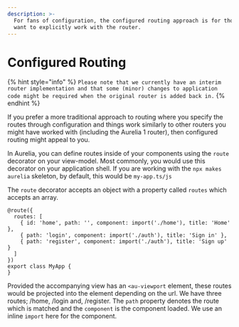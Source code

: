 ```yaml
---
description: >-
  For fans of configuration, the configured routing approach is for those who
  want to explicitly work with the router.
---
```


# Configured Routing

{% hint style="info" %}
`Please note that we currently have an interim router implementation and that some (minor) changes to application code might be required when the original router is added back in.`
{% endhint %}

If you prefer a more traditional approach to routing where you specify the routes through configuration and things work similarly to other routers you might have worked with \(including the Aurelia 1 router\), then configured routing might appeal to you.

In Aurelia, you can define routes inside of your components using the `route` decorator on your view-model. Most commonly, you would use this decorator on your application shell. If you are working with the `npx makes aurelia` skeleton, by default, this would be `my-app.ts/js`

The `route` decorator accepts an object with a property called `routes` which accepts an array.

```text
@route({
  routes: [
    { id: 'home', path: '', component: import('./home'), title: 'Home' },
    { path: 'login', component: import('./auth'), title: 'Sign in' },
    { path: 'register', component: import('./auth'), title: 'Sign up' }
  ]
})
export class MyApp {
}
```

Provided the accompanying view has an `<au-viewport` element, these routes would be projected into the element depending on the url. We have three routes; /home, /login and, /register. The `path` property denotes the route which is matched and the `component` is the component loaded. We use an inline `import` here for the component.


